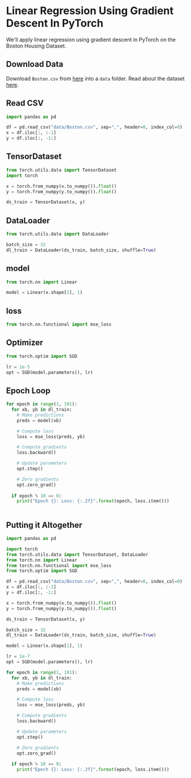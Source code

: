 # Linear Regression Using Gradient Descent In PyTorch

We'll apply linear regression using gradient descent in PyTorch on the Boston Housing Dataset.

## Download Data
Download `Boston.csv` from [here](https://www.kaggle.com/puxama/bostoncsv) into a `data` folder. Read about the dataset [here](https://www.kaggle.com/c/boston-housing).

## Read CSV
~~~python
import pandas as pd

df = pd.read_csv("data/Boston.csv", sep=",", header=0, index_col=0)
x = df.iloc[:, :-1]
y = df.iloc[:, -1:]

~~~


## TensorDataset
~~~python
from torch.utils.data import TensorDataset
import torch

x = torch.from_numpy(x.to_numpy()).float()
y = torch.from_numpy(y.to_numpy()).float()

ds_train = TensorDataset(x, y)
~~~

## DataLoader
~~~python
from torch.utils.data import DataLoader

batch_size = 32
dl_train = DataLoader(ds_train, batch_size, shuffle=True)

~~~

## model
~~~python
from torch.nn import Linear

model = Linear(x.shape[1], 1)

~~~


## loss

~~~python
from torch.nn.functional import mse_loss

~~~

## Optimizer

~~~python
from torch.optim import SGD

lr = 1e-5
opt = SGD(model.parameters(), lr)

~~~


## Epoch Loop

~~~python
for epoch in range(1, 101):
  for xb, yb in dl_train:
    # Make predictions
    preds = model(xb)

    # Compute loss
    loss = mse_loss(preds, yb)

    # Compute gradients
    loss.backward()

    # Update parameters
    opt.step()

    # Zero gradients
    opt.zero_grad()
    
  if epoch % 10 == 0:
    print("Epoch {}: Loss: {:.2f}".format(epoch, loss.item()))
  
~~~

## Putting it Altogether

~~~python
import pandas as pd

import torch
from torch.utils.data import TensorDataset, DataLoader
from torch.nn import Linear
from torch.nn.functional import mse_loss
from torch.optim import SGD

df = pd.read_csv("data/Boston.csv", sep=",", header=0, index_col=0)
x = df.iloc[:, :-1]
y = df.iloc[:, -1:]

x = torch.from_numpy(x.to_numpy()).float()
y = torch.from_numpy(y.to_numpy()).float()

ds_train = TensorDataset(x, y)

batch_size = 32
dl_train = DataLoader(ds_train, batch_size, shuffle=True)

model = Linear(x.shape[1], 1)

lr = 1e-7
opt = SGD(model.parameters(), lr)

for epoch in range(1, 101):
  for xb, yb in dl_train:
    # Make predictions
    preds = model(xb)

    # Compute loss
    loss = mse_loss(preds, yb)

    # Compute gradients
    loss.backward()

    # Update parameters
    opt.step()

    # Zero gradients
    opt.zero_grad()
    
  if epoch % 10 == 0:
    print("Epoch {}: Loss: {:.2f}".format(epoch, loss.item()))

~~~
